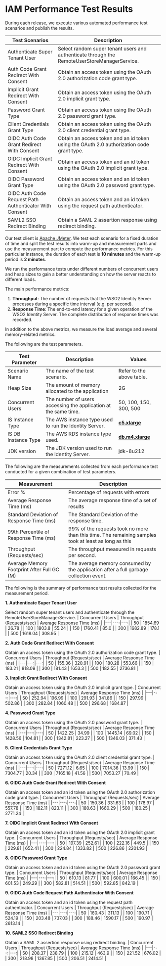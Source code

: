 # IAM Performance Test Results

During each release, we execute various automated performance test scenarios and publish the results.

| Test Scenarios | Description |
| --- | --- |
| Authenticate Super Tenant User | Select random super tenant users and authenticate through the RemoteUserStoreManagerService. |
| Auth Code Grant Redirect With Consent | Obtain an access token using the OAuth 2.0 authorization code grant type. |
| Implicit Grant Redirect With Consent | Obtain an access token using the OAuth 2.0 implicit grant type. |
| Password Grant Type | Obtain an access token using the OAuth 2.0 password grant type. |
| Client Credentials Grant Type | Obtain an access token using the OAuth 2.0 client credential grant type. |
| OIDC Auth Code Grant Redirect With Consent | Obtain an access token and an id token using the OAuth 2.0 authorization code grant type. |
| OIDC Implicit Grant Redirect With Consent | Obtain an access token and an id token using the OAuth 2.0 implicit grant type. |
| OIDC Password Grant Type | Obtain an access token and an id token using the OAuth 2.0 password grant type. |
| OIDC Auth Code Request Path Authenticator With Consent | Obtain an access token and an id token using the request path authenticator. |
| SAML2 SSO Redirect Binding | Obtain a SAML 2 assertion response using redirect binding. |

Our test client is [Apache JMeter](https://jmeter.apache.org/index.html). We test each scenario for a fixed duration of
time and split the test results into warm-up and measurement parts and use the measurement part to compute the
performance metrics. For this particular instance, the duration of each test is **10 minutes** and the warm-up period is **2 minutes**.

We run the performance tests under different numbers of concurrent users and heap sizes to gain a better understanding on how the server reacts to different loads.

The main performance metrics:

1. **Throughput**: The number of requests that the WSO2 Identity Server processes during a specific time interval (e.g. per second).
2. **Response Time**: The end-to-end latency for a given operation of the WSO2 Identity Server. The complete distribution of response times was recorded.

In addition to the above metrics, we measure the load average and several memory-related metrics.

The following are the test parameters.

| Test Parameter | Description | Values |
| --- | --- | --- |
| Scenario Name | The name of the test scenario. | Refer to the above table. |
| Heap Size | The amount of memory allocated to the application | 2G |
| Concurrent Users | The number of users accessing the application at the same time. | 50, 100, 150, 300, 500 |
| IS Instance Type | The AWS instance type used to run the Identity Server. | [**c5.xlarge**](https://aws.amazon.com/ec2/instance-types/) |
| IS DB Instance Type | The AWS RDS instance type used. | [**db.m4.xlarge**](https://aws.amazon.com/rds/instance-types/) |
| JDK version | The JDK version used to run the Identity Server. | jdk-8u212 |

The following are the measurements collected from each performance test conducted for a given combination of
test parameters.

| Measurement | Description |
| --- | --- |
| Error % | Percentage of requests with errors |
| Average Response Time (ms) | The average response time of a set of results |
| Standard Deviation of Response Time (ms) | The Standard Deviation of the response time. |
| 99th Percentile of Response Time (ms) | 99% of the requests took no more than this time. The remaining samples took at least as long as this |
| Throughput (Requests/sec) | The throughput measured in requests per second. |
| Average Memory Footprint After Full GC (M) | The average memory consumed by the application after a full garbage collection event. |

The following is the summary of performance test results collected for the measurement period.



**1. Authenticate Super Tenant User**

Select random super tenant users and authenticate through the RemoteUserStoreManagerService.
|  Concurrent Users | Throughput (Requests/sec) | Average Response Time (ms) |
|---|---:|---:|
|  50 | 1854.69 | 26.78 |
|  100 | 1803.8 | 55.24 |
|  150 | 1760.41 | 85.0 |
|  300 | 1682.89 | 178.1 |
|  500 | 1618.04 | 308.95 |

**2. Auth Code Grant Redirect With Consent**

Obtain an access token using the OAuth 2.0 authorization code grant type.
|  Concurrent Users | Throughput (Requests/sec) | Average Response Time (ms) |
|---|---:|---:|
|  50 | 155.36 | 320.91 |
|  100 | 180.28 | 553.66 |
|  150 | 183.21 | 818.09 |
|  300 | 181.43 | 1653.3 |
|  500 | 182.55 | 2736.81 |

**3. Implicit Grant Redirect With Consent**

Obtain an access token using the OAuth 2.0 implicit grant type.
|  Concurrent Users | Throughput (Requests/sec) | Average Response Time (ms) |
|---|---:|---:|
|  50 | 252.94 | 196.99 |
|  100 | 291.93 | 341.86 |
|  150 | 297.99 | 502.86 |
|  300 | 282.84 | 1060.48 |
|  500 | 296.68 | 1684.87 |

**4. Password Grant Type**

Obtain an access token using the OAuth 2.0 password grant type.
|  Concurrent Users | Throughput (Requests/sec) | Average Response Time (ms) |
|---|---:|---:|
|  50 | 1422.25 | 34.99 |
|  100 | 1445.14 | 69.02 |
|  150 | 1428.56 | 104.81 |
|  300 | 1342.81 | 223.27 |
|  500 | 1346.03 | 371.43 |

**5. Client Credentials Grant Type**

Obtain an access token using the OAuth 2.0 client credential grant type.
|  Concurrent Users | Throughput (Requests/sec) | Average Response Time (ms) |
|---|---:|---:|
|  50 | 7271.12 | 6.65 |
|  100 | 7014.36 | 13.99 |
|  150 | 7304.77 | 20.34 |
|  300 | 7165.18 | 41.56 |
|  500 | 7053.27 | 70.49 |

**6. OIDC Auth Code Grant Redirect With Consent**

Obtain an access token and an id token using the OAuth 2.0 authorization code grant type.
|  Concurrent Users | Throughput (Requests/sec) | Average Response Time (ms) |
|---|---:|---:|
|  50 | 150.36 | 331.63 |
|  100 | 178.97 | 557.78 |
|  150 | 182.11 | 823.11 |
|  300 | 180.63 | 1660.29 |
|  500 | 180.25 | 2771.24 |

**7. OIDC Implicit Grant Redirect With Consent**

Obtain an access token and an id token using the OAuth 2.0 implicit grant type.
|  Concurrent Users | Throughput (Requests/sec) | Average Response Time (ms) |
|---|---:|---:|
|  50 | 197.39 | 252.61 |
|  100 | 222.16 | 449.5 |
|  150 | 229.81 | 652.41 |
|  300 | 224.84 | 1333.82 |
|  500 | 226.86 | 2201.93 |

**8. OIDC Password Grant Type**

Obtain an access token and an id token using the OAuth 2.0 password grant type.
|  Concurrent Users | Throughput (Requests/sec) | Average Response Time (ms) |
|---|---:|---:|
|  50 | 610.13 | 81.77 |
|  100 | 600.01 | 166.45 |
|  150 | 601.53 | 249.29 |
|  300 | 582.81 | 514.51 |
|  500 | 592.85 | 842.19 |

**9. OIDC Auth Code Request Path Authenticator With Consent**

Obtain an access token and an id token using the request path authenticator.
|  Concurrent Users | Throughput (Requests/sec) | Average Response Time (ms) |
|---|---:|---:|
|  50 | 160.43 | 311.13 |
|  100 | 190.71 | 524.19 |
|  150 | 203.48 | 737.03 |
|  300 | 188.46 | 1590.17 |
|  500 | 190.97 | 2613.14 |

**10. SAML2 SSO Redirect Binding**

Obtain a SAML 2 assertion response using redirect binding.
|  Concurrent Users | Throughput (Requests/sec) | Average Response Time (ms) |
|---|---:|---:|
|  50 | 208.37 | 238.79 |
|  100 | 215.12 | 463.9 |
|  150 | 221.52 | 676.02 |
|  300 | 218.98 | 1367.85 |
|  500 | 206.51 | 2414.51 |

